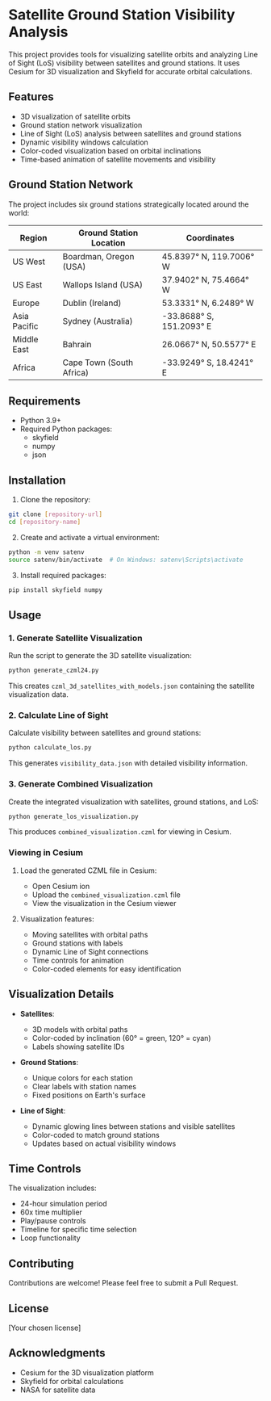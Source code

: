 # Satellite Ground Station Visibility Analysis

This project provides tools for visualizing satellite orbits and analyzing Line of Sight (LoS) visibility between satellites and ground stations. It uses Cesium for 3D visualization and Skyfield for accurate orbital calculations.

## Features

- 3D visualization of satellite orbits
- Ground station network visualization
- Line of Sight (LoS) analysis between satellites and ground stations
- Dynamic visibility windows calculation
- Color-coded visualization based on orbital inclinations
- Time-based animation of satellite movements and visibility

## Ground Station Network

The project includes six ground stations strategically located around the world:

| Region       | Ground Station Location  | Coordinates           |
|--------------|-------------------------|----------------------|
| US West      | Boardman, Oregon (USA)   | 45.8397° N, 119.7006° W |
| US East      | Wallops Island (USA)     | 37.9402° N, 75.4664° W  |
| Europe       | Dublin (Ireland)         | 53.3331° N, 6.2489° W   |
| Asia Pacific | Sydney (Australia)       | -33.8688° S, 151.2093° E |
| Middle East  | Bahrain                  | 26.0667° N, 50.5577° E   |
| Africa       | Cape Town (South Africa) | -33.9249° S, 18.4241° E  |

## Requirements

- Python 3.9+
- Required Python packages:
  - skyfield
  - numpy
  - json

## Installation

1. Clone the repository:
```bash
git clone [repository-url]
cd [repository-name]
```

2. Create and activate a virtual environment:
```bash
python -m venv satenv
source satenv/bin/activate  # On Windows: satenv\Scripts\activate
```

3. Install required packages:
```bash
pip install skyfield numpy
```

## Usage

### 1. Generate Satellite Visualization

Run the script to generate the 3D satellite visualization:
```bash
python generate_czml24.py
```
This creates `czml_3d_satellites_with_models.json` containing the satellite visualization data.

### 2. Calculate Line of Sight

Calculate visibility between satellites and ground stations:
```bash
python calculate_los.py
```
This generates `visibility_data.json` with detailed visibility information.

### 3. Generate Combined Visualization

Create the integrated visualization with satellites, ground stations, and LoS:
```bash
python generate_los_visualization.py
```
This produces `combined_visualization.czml` for viewing in Cesium.

### Viewing in Cesium

1. Load the generated CZML file in Cesium:
   - Open Cesium ion
   - Upload the `combined_visualization.czml` file
   - View the visualization in the Cesium viewer

2. Visualization features:
   - Moving satellites with orbital paths
   - Ground stations with labels
   - Dynamic Line of Sight connections
   - Time controls for animation
   - Color-coded elements for easy identification

## Visualization Details

- **Satellites**:
  - 3D models with orbital paths
  - Color-coded by inclination (60° = green, 120° = cyan)
  - Labels showing satellite IDs

- **Ground Stations**:
  - Unique colors for each station
  - Clear labels with station names
  - Fixed positions on Earth's surface

- **Line of Sight**:
  - Dynamic glowing lines between stations and visible satellites
  - Color-coded to match ground stations
  - Updates based on actual visibility windows

## Time Controls

The visualization includes:
- 24-hour simulation period
- 60x time multiplier
- Play/pause controls
- Timeline for specific time selection
- Loop functionality

## Contributing

Contributions are welcome! Please feel free to submit a Pull Request.

## License

[Your chosen license]

## Acknowledgments

- Cesium for the 3D visualization platform
- Skyfield for orbital calculations
- NASA for satellite data
